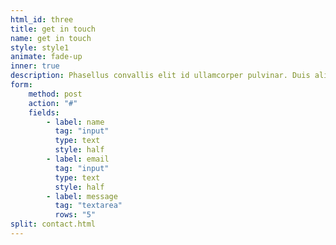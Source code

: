 ```yaml
---
html_id: three
title: get in touch
name: get in touch
style: style1
animate: fade-up
inner: true
description: Phasellus convallis elit id ullamcorper pulvinar. Duis aliquam turpis mauris, eu ultricies erat malesuada quis. Aliquam dapibus, lacus eget hendrerit bibendum, urna est aliquam sem, sit amet imperdiet est velit quis lorem.
form:
    method: post
    action: "#"
    fields: 
        - label: name
          tag: "input"
          type: text
          style: half
        - label: email
          tag: "input"
          type: text
          style: half
        - label: message
          tag: "textarea"
          rows: "5"
split: contact.html
---
```

